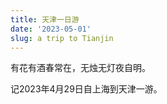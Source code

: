 ```yaml
---
title: 天津一日游
date: '2023-05-01'
slug: a trip to Tianjin
---
```


有花有酒春常在，无烛无灯夜自明。  

记2023年4月29日自上海到天津一游。

